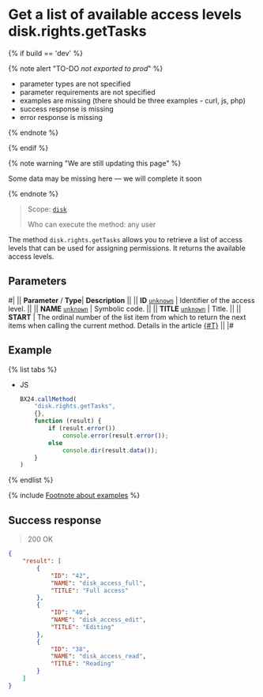 # Get a list of available access levels disk.rights.getTasks

{% if build == 'dev' %}

{% note alert "TO-DO _not exported to prod_" %}

- parameter types are not specified
- parameter requirements are not specified
- examples are missing (there should be three examples - curl, js, php)
- success response is missing
- error response is missing

{% endnote %}

{% endif %}

{% note warning "We are still updating this page" %}

Some data may be missing here — we will complete it soon

{% endnote %}

> Scope: [`disk`](../../scopes/permissions.md)
>
> Who can execute the method: any user

The method `disk.rights.getTasks` allows you to retrieve a list of access levels that can be used for assigning permissions. It returns the available access levels.

## Parameters

#|
||  **Parameter** / **Type**| **Description** ||
|| **ID**
[`unknown`](../../data-types.md) | Identifier of the access level. ||
|| **NAME**
[`unknown`](../../data-types.md) | Symbolic code. ||
|| **TITLE**
[`unknown`](../../data-types.md) | Title. ||
|| **START** | The ordinal number of the list item from which to return the next items when calling the current method. Details in the article [{#T}](../../how-to-call-rest-api/list-methods-pecularities.md) ||
|#

## Example

{% list tabs %}

- JS

    ```js
    BX24.callMethod(
        "disk.rights.getTasks",
        {},
        function (result) {
            if (result.error())
                console.error(result.error());
            else
                console.dir(result.data());
        }
    )
    ```

{% endlist %}

{% include [Footnote about examples](../../../_includes/examples.md) %}

## Success response

> 200 OK

```json
{
    "result": [
        {
            "ID": "42",
            "NAME": "disk_access_full",
            "TITLE": "Full access"
        },
        {
            "ID": "40",
            "NAME": "disk_access_edit",
            "TITLE": "Editing"
        },
        {
            "ID": "38",
            "NAME": "disk_access_read",
            "TITLE": "Reading"
        }
    ]
}
```